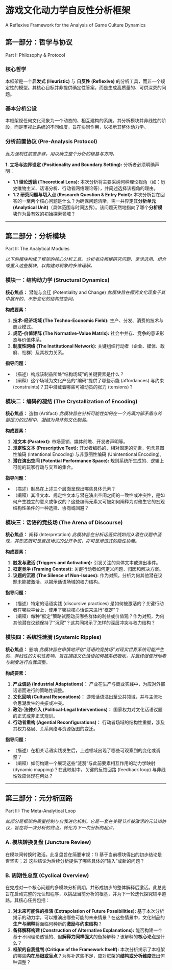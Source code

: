 # 游戏文化动力学自反性分析框架
A Reflexive Framework for the Analysis of Game Culture Dynamics

## 第一部分：哲学与协议
Part I: Philosophy & Protocol

### 核心哲学
本框架是一个**启发式 (Heuristic)** 与 **自反性 (Reflexive)** 的分析工具，而非一个规定性的模型。其核心目标并非提供确定性答案，而是生成高质量的、可供深究的问题。

### 基本分析公设
本框架视任何文化现象为一个动态的、相互建构的系统。其分析模块并非线性的阶段，而是审视此系统的不同维度，旨在协同作用，以揭示其整体动力学。

### 分析前置协议 (Pre-Analysis Protocol)
*此为强制性前置步骤，用以确立整个分析的根基与方向。*

**1. 立场与边界设定 (Positionality and Boundary Setting):**
分析者必须明确声明：
*   **1.1 理论透镜 (Theoretical Lens):** 本次分析将主要采纳何种理论视角（如：历史唯物主义、话语分析、行动者网络理论等），并简述选择该视角的理由。
*   **1.2 研究问题与切入点 (Research Question & Entry Point):** 本次分析旨在回答的一至两个核心问题是什么？为确保问题清晰，需一并界定其**分析单元 (Analytical Unit)**（具体范围与时间边界）。该问题天然地指向了哪个**分析模块**作为最有效的初始探索领域？

---

## 第二部分：分析模块
Part II: The Analytical Modules

*以下的模块构成了框架的核心分析工具。分析者应根据研究问题，灵活选用、组合或重入这些模块，以构建对现象的多维理解。*

### 模块一：结构动力学 (Structural Dynamics)
**核心焦点：** 潜能与变迁 (Potentiality and Change)
*此模块旨在探究文化现象于其中展开的、不断变化的结构性空间。*

**构成要素：**
1.  **技术-经济场域 (The Techno-Economic Field):** 生产、分发、消费的技术与商业模式。
2.  **规范-价值矩阵 (The Normative-Value Matrix):** 社会中并存、竞争的意识形态与价值体系。
3.  **制度性网络 (The Institutional Network):** 关键组织行动者（企业、媒体、政府、社群）及其权力关系。

**指导问题：**
*   （描述）构成该制品所处“结构场域”的关键要素是什么？
*   （阐释）这个场域为文化产品的“编码”提供了哪些示能 (affordances) 与约束 (constraints)？其中潜藏着哪些可被动员的张力 (tensions)？

### 模块二：编码的凝结 (The Crystallization of Encoding)
**核心焦点：** 造物 (Artifact)
*此模块旨在分析可能性如何在一个充满内部矛盾与外部压力的过程中，凝结为具体的文化制品。*

**构成要素：**
1.  **准文本 (Paratext):** 市场营销、媒体前瞻、开发者声明等。
2.  **规定性文本 (Prescriptive Text):** 开发者编码的、相对固定的元素，包含意图性编码 (Intentional Encoding) 与非意图性编码 (Unintentional Encoding)。
3.  **潜在演出空间 (Potential Performance Space):** 规则系统所生成的、逻辑上可能的玩家行动与交互的集合。

**指导问题：**
*   （描述）制品在上述三个层面呈现出哪些具体元素？
*   （阐释）其准文本、规定性文本与潜在演出空间之间的一致性或冲突性，是如何产生独立的意义或争议的？这些编码元素又可被如何阐释为对催生它的宏观结构性条件的一种选择、协商或回避？

### 模块三：话语的竞技场 (The Arena of Discourse)
**核心焦点：** 阐释 (Interpretation)
*此模块旨在分析话语实践如何从潜在议题中涌现，其形态既可是竞技场式的公开争议，亦可是渗透式的隐性协商。*

**构成要素：**
1.  **触发与激活 (Triggers and Activation):** 引发关注的具体文本或演出事件。
2.  **框定竞争 (Framing Contest):** 关键行动者如何定义问题、归因和解决方案。
3.  **议题的沉寂 (The Silence of Non-Issues):** 作为对照，分析为何其他潜在议题未能被激活，以揭示话语场域的权力结构。

**指导问题：**
*   （描述）特定的话语实践 (discursive practices) 是如何被激活的？关键行动者在哪些平台上，使用了哪些核心话语来进行“框定”？
*   （阐释）每种“框定”策略试图动员哪些群体的利益或价值观？作为对照，为何其他潜在议题保持了“沉寂”？这共同揭示了怎样的深层冲突与权力结构？

### 模块四：系统性涟漪 (Systemic Ripples)
**核心焦点：** 影响
*此模块旨在审慎地评估“话语的竞技场”对现实世界系统可能产生的、非线性的关联性影响，旨在捕捉文化话语如何被系统吸收，并最终促使行动者与制度进行自我调整。*

**构成要素：**
1.  **产业调适 (Industrial Adaptations)：** 产业在生产与商业实践中，为应对外部话语而进行的策略性调整。
2.  **文化回响 (Cultural Resonations)：** 游戏话语溢出至公共领域，并与主流社会思潮发生的共振或冲突。
3.  **政治-法律介入 (Political-Legal Interventions)：** 国家权力对文化话语议题的正式或非正式规训。
4.  **行动者重构 (Agential Reconfigurations)：** 行动者场域的结构性重塑，涉及其权力格局、关系网络与资源版图的变迁。

**指导问题：**
*   （描述）在相关话语实践发生后，上述领域出现了哪些可观察到的变化或调整？
*   （阐释）如何构建一个展现这些“涟漪”与此前要素相互作用的动力学映射 (dynamic mapping)？在此映射中，关键的反馈回路 (feedback loop) 与非线性效应体现在何处？

---

## 第三部分：元分析回路
Part III: The Meta-Analytical Loop

*此部分是框架的质量控制与自我进化机制。它是一套在关键节点被激活的元认知协议，旨在将一次分析的终点，转化为下一次分析的起点。*

### A. 模块转换复盘 (Juncture Review)
在模块间转换时激活。此复盘旨在简要审视：1) 基于当前模块得出的初步结论是否坚实；2) 这些结论为后续分析提供了哪些具体的“输入”或新的问题？

### B. 周期性总览 (Cyclical Overview)
在完成对一个核心问题的多模块分析周期，并形成初步的整体解释后激活。此总览旨在启动完整的元认知程序，以挑战当前分析的根基，并为下一轮迭代探究铺平道路。其核心任务包括：

1.  **对未来可能性的推演 (Extrapolation of Future Possibilities):** 基于本次分析揭示的动力学，可以推演出哪些可能的未来情景？在这些情景中，文化制品的**生产与阐释**将面临何种新的**激励与约束结构**？
2.  **备择解释构建 (Construction of Alternative Explanations):** 能否构建一个基于不同理论透镜的、但**解释力同样强大**的备择解释？该解释的**核心论点**是什么？
3.  **框架的自我批判 (Critique of the Framework Itself):** 本次分析揭示了本框架的哪些**内在局限或盲点**？为弥补这些不足，应对框架的**结构或分析维度**做出何种调整？